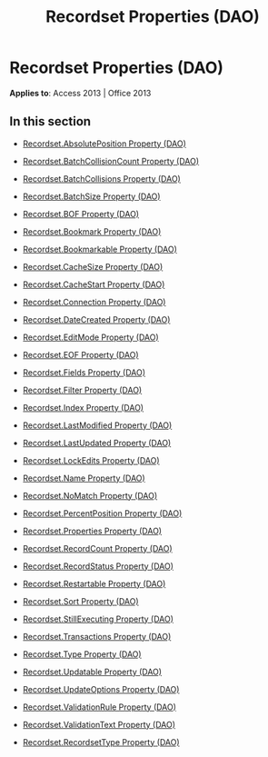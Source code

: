 ﻿---
title: Recordset Properties (DAO)
TOCTitle: Properties
ms:assetid: 37114a17-3737-4995-b35d-dd64c75b5ed2
ms:mtpsurl: https://msdn.microsoft.com/library/Dn124336(v=office.15)
ms:contentKeyID: 52071970
ms.date: 09/18/2015
mtps_version: v=office.15
---

# Recordset Properties (DAO)


**Applies to**: Access 2013 | Office 2013

## In this section

  - [Recordset.AbsolutePosition Property (DAO)](recordset-absoluteposition-property-dao.md)

  - [Recordset.BatchCollisionCount Property (DAO)](recordset-batchcollisioncount-property-dao.md)

  - [Recordset.BatchCollisions Property (DAO)](recordset-batchcollisions-property-dao.md)

  - [Recordset.BatchSize Property (DAO)](recordset-batchsize-property-dao.md)

  - [Recordset.BOF Property (DAO)](recordset-bof-property-dao.md)

  - [Recordset.Bookmark Property (DAO)](recordset-bookmark-property-dao.md)

  - [Recordset.Bookmarkable Property (DAO)](recordset-bookmarkable-property-dao.md)

  - [Recordset.CacheSize Property (DAO)](recordset-cachesize-property-dao.md)

  - [Recordset.CacheStart Property (DAO)](recordset-cachestart-property-dao.md)

  - [Recordset.Connection Property (DAO)](recordset-connection-property-dao.md)

  - [Recordset.DateCreated Property (DAO)](recordset-datecreated-property-dao.md)

  - [Recordset.EditMode Property (DAO)](recordset-editmode-property-dao.md)

  - [Recordset.EOF Property (DAO)](recordset-eof-property-dao.md)

  - [Recordset.Fields Property (DAO)](recordset-fields-property-dao.md)

  - [Recordset.Filter Property (DAO)](recordset-filter-property-dao.md)

  - [Recordset.Index Property (DAO)](recordset-index-property-dao.md)

  - [Recordset.LastModified Property (DAO)](recordset-lastmodified-property-dao.md)

  - [Recordset.LastUpdated Property (DAO)](recordset-lastupdated-property-dao.md)

  - [Recordset.LockEdits Property (DAO)](recordset-lockedits-property-dao.md)

  - [Recordset.Name Property (DAO)](recordset-name-property-dao.md)

  - [Recordset.NoMatch Property (DAO)](recordset-nomatch-property-dao.md)

  - [Recordset.PercentPosition Property (DAO)](recordset-percentposition-property-dao.md)

  - [Recordset.Properties Property (DAO)](recordset-properties-property-dao.md)

  - [Recordset.RecordCount Property (DAO)](recordset-recordcount-property-dao.md)

  - [Recordset.RecordStatus Property (DAO)](recordset-recordstatus-property-dao.md)

  - [Recordset.Restartable Property (DAO)](recordset-restartable-property-dao.md)

  - [Recordset.Sort Property (DAO)](recordset-sort-property-dao.md)

  - [Recordset.StillExecuting Property (DAO)](recordset-stillexecuting-property-dao.md)

  - [Recordset.Transactions Property (DAO)](recordset-transactions-property-dao.md)

  - [Recordset.Type Property (DAO)](recordset-type-property-dao.md)

  - [Recordset.Updatable Property (DAO)](recordset-updatable-property-dao.md)

  - [Recordset.UpdateOptions Property (DAO)](recordset-updateoptions-property-dao.md)

  - [Recordset.ValidationRule Property (DAO)](recordset-validationrule-property-dao.md)

  - [Recordset.ValidationText Property (DAO)](recordset-validationtext-property-dao.md)

  - [Recordset.RecordsetType Property (DAO)](recordset-recordsettype-property-dao.md)

